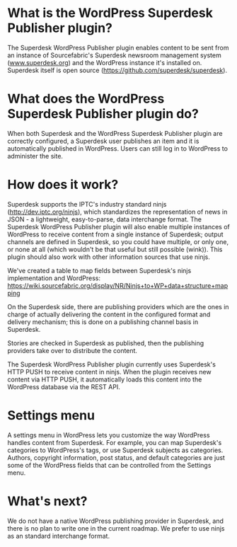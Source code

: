 # What is the WordPress Superdesk Publisher plugin?
The Superdesk WordPress Publisher plugin enables content to be sent from an instance of Sourcefabric's Superdesk newsroom management system (www.superdesk.org) and the WordPress instance it's installed on. Superdesk itself is open source (https://github.com/superdesk/superdesk).

# What does the WordPress Superdesk Publisher plugin do?
When both Superdesk and the WordPress Superdesk Publisher plugin are correctly configured, a Superdesk user publishes an item and it is automatically published in WordPress. Users can still log in to WordPress to administer the site.

# How does it work?
Superdesk supports the IPTC's industry standard ninjs (http://dev.iptc.org/ninjs), which standardizes the representation of news in JSON - a lightweight, easy-to-parse, data interchange format. The Superdesk WordPress Publisher plugin will also enable multiple instances of WordPress to receive content from a single instance of Superdesk; output channels are defined in Superdesk, so you could have multiple, or only one, or none at all (which wouldn't be that useful but still possible (wink)). This plugin should also work with other information sources that use ninjs.

We've created a table to map fields between Superdesk's ninjs implementation and WordPress: https://wiki.sourcefabric.org/display/NR/Ninjs+to+WP+data+structure+mapping

On the Superdesk side, there are publishing providers which are the ones in charge of actually delivering the content in the configured format and delivery mechanism; this is done on a publishing channel basis in Superdesk.

Stories are checked in Superdesk as published, then the publishing providers take over to distribute the content.

The Superdesk WordPress Publisher plugin currently uses Superdesk's HTTP PUSH to receive content in ninjs. When the plugin receives new content via HTTP PUSH, it automatically loads this content into the WordPress database via the REST API.

# Settings menu
A settings menu in WordPress lets you customize the way WordPress handles content from Superdesk. For example, you can map Superdesk's categories to WordPress's tags, or use Superdesk subjects as categories. Authors, copyright information, post status, and default categories are just some of the WordPress fields that can be controlled from the Settings menu.

# What's next?
We do not have a native WordPress publishing provider in Superdesk, and there is no plan to write one in the current roadmap. We prefer to use ninjs as an standard interchange format.
